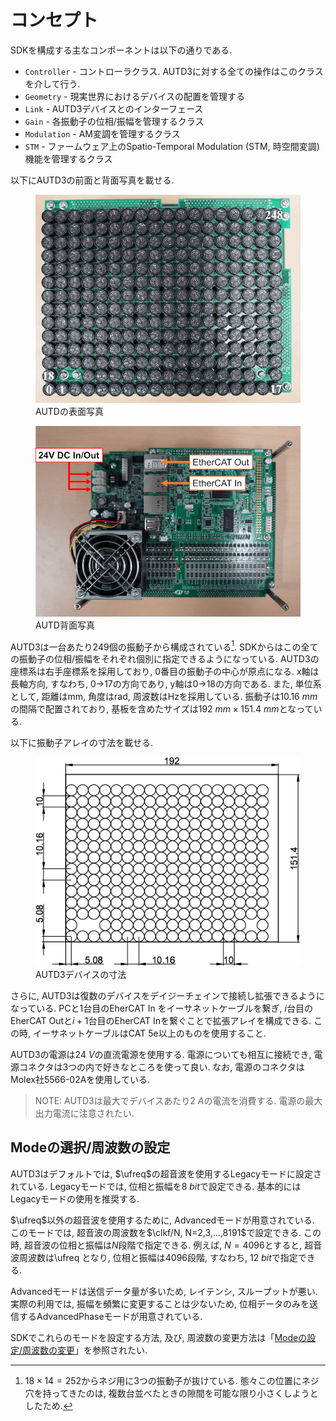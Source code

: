# コンセプト

SDKを構成する主なコンポーネントは以下の通りである.

* `Controller` - コントローラクラス. AUTD3に対する全ての操作はこのクラスを介して行う.
* `Geometry` - 現実世界におけるデバイスの配置を管理する
* `Link` - AUTD3デバイスとのインターフェース
* `Gain` - 各振動子の位相/振幅を管理するクラス
* `Modulation` - AM変調を管理するクラス
* `STM` - ファームウェア上のSpatio-Temporal Modulation (STM, 時空間変調) 機能を管理するクラス

以下にAUTD3の前面と背面写真を載せる.

<figure>
  <img src="../fig/Users_Manual/autd_trans_idx.jpg"/>
  <figcaption>AUTDの表面写真</figcaption>
</figure>

<figure>
  <img src="../fig/Users_Manual/autd_back.jpg"/>
  <figcaption>AUTD背面写真</figcaption>
</figure>


AUTD3は一台あたり249個の振動子から構成されている[^fn_asm].
SDKからはこの全ての振動子の位相/振幅をそれぞれ個別に指定できるようになっている.
AUTD3の座標系は右手座標系を採用しており, 0番目の振動子の中心が原点になる.
x軸は長軸方向, すなわち, 0→17の方向であり, y軸は0→18の方向である.
また, 単位系として, 距離はmm, 角度はrad, 周波数はHzを採用している.
振動子は$\SI{10.16}{mm}$の間隔で配置されており, 基板を含めたサイズは$\SI{192}{mm}\times\SI{151.4}{mm}$となっている.

以下に振動子アレイの寸法を載せる.

<figure>
  <img src="../fig/Users_Manual/transducers_array.jpg"/>
  <figcaption>AUTD3デバイスの寸法</figcaption>
</figure>

さらに, AUTD3は復数のデバイスをデイジーチェインで接続し拡張できるようになっている.
PCと1台目のEherCAT In をイーサネットケーブルを繋ぎ, $i$台目のEherCAT Outと$i+1$台目のEherCAT Inを繋ぐことで拡張アレイを構成できる.
この時, イーサネットケーブルはCAT 5e以上のものを使用すること.

AUTD3の電源は$\SI{24}{V}$の直流電源を使用する. 電源についても相互に接続でき, 電源コネクタは3つの内で好きなところを使って良い.
なお, 電源のコネクタはMolex社5566-02Aを使用している.

> NOTE: AUTD3は最大でデバイスあたり$\SI{2}{A}$の電流を消費する. 電源の最大出力電流に注意されたい.

## Modeの選択/周波数の設定

AUTD3はデフォルトでは, $\ufreq$の超音波を使用するLegacyモードに設定されている.
Legacyモードでは, 位相と振幅を$\SI{8}{bit}$で設定できる.
基本的にはLegacyモードの使用を推奨する.

$\ufreq$以外の超音波を使用するために, Advancedモードが用意されている.
このモードでは, 超音波の周波数を$\clkf/N, N=2,3,...,8191$で設定できる.
この時, 超音波の位相と振幅は$N$段階で指定できる.
例えば, $N=4096$とすると, 超音波周波数は\ufreq となり, 位相と振幅は$4096$段階, すなわち, $\SI{12}{bit}$で指定できる.

Advancedモードは送信データ量が多いため, レイテンシ, スループットが悪い.
実際の利用では, 振幅を頻繁に変更することは少ないため, 位相データのみを送信するAdvancedPhaseモードが用意されている.

SDKでこれらのモードを設定する方法, 及び, 周波数の変更方法は「[Modeの設定/周波数の変更](./advanced_examples/freq_config.md)」を参照されたい.

[^fn_asm]: $18\times 14=252$からネジ用に3つの振動子が抜けている. 態々この位置にネジ穴を持ってきたのは, 複数台並べたときの隙間を可能な限り小さくしようとしたため.
